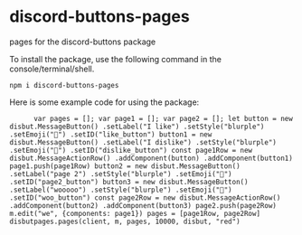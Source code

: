 # discord-buttons-pages
pages for the discord-buttons package

To install the package, use the following command in the console/terminal/shell.

`npm i discord-buttons-pages`

Here is some example code for using the package:

`     
var pages = [];
      var page1 = [];
      var page2 = [];
      let button = new disbut.MessageButton()
    .setLabel("I like")
    .setStyle("blurple")
    .setEmoji("🍕")
    .setID("like_button")
    button1 = new disbut.MessageButton()
    .setLabel("I dislike")
    .setStyle("blurple")
    .setEmoji("🍕")
    .setID("dislike_button")
    const page1Row = new disbut.MessageActionRow()
    .addComponent(button)
    .addComponent(button1)
    page1.push(page1Row)
    button2 = new disbut.MessageButton()
    .setLabel("page 2")
    .setStyle("blurple")
    .setEmoji("🍕")
    .setID("page2_button")
    button3 = new disbut.MessageButton()
    .setLabel("wooooo")
    .setStyle("blurple")
    .setEmoji("🍕")
    .setID("woo_button")
    const page2Row = new disbut.MessageActionRow()
    .addComponent(button2)
    .addComponent(button3)
    page2.push(page2Row)
    m.edit("we", {components: page1})
    pages = [page1Row, page2Row]
      disbutpages.pages(client, m, pages, 10000, disbut, "red")`

